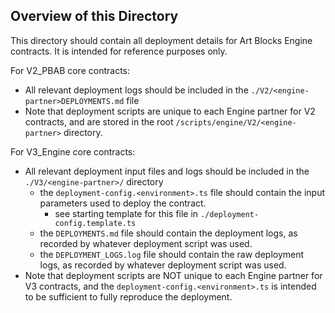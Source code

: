## Overview of this Directory

This directory should contain all deployment details for Art Blocks Engine contracts. It is intended for reference purposes only.

For V2_PBAB core contracts:

- All relevant deployment logs should be included in the `./V2/<engine-partner>DEPLOYMENTS.md` file
- Note that deployment scripts are unique to each Engine partner for V2 contracts, and are stored in the root `/scripts/engine/V2/<engine-partner>` directory.

For V3_Engine core contracts:

- All relevant deployment input files and logs should be included in the `./V3/<engine-partner>/` directory
  - the `deployment-config.<environment>.ts` file should contain the input parameters used to deploy the contract.
    - see starting template for this file in `./deployment-config.template.ts`
  - the `DEPLOYMENTS.md` file should contain the deployment logs, as recorded by whatever deployment script was used.
  - the `DEPLOYMENT_LOGS.log` file should contain the raw deployment logs, as recorded by whatever deployment script was used.
- Note that deployment scripts are NOT unique to each Engine partner for V3 contracts, and the `deployment-config.<environment>.ts` is intended to be sufficient to fully reproduce the deployment.
